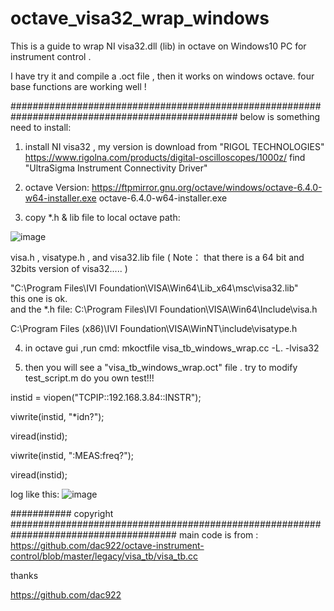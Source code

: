 # octave_visa32_wrap_windows
This is a guide to wrap NI visa32.dll (lib) in octave on Windows10 PC  for instrument control .

I have try it and compile a .oct file , then it works on windows octave.
four base functions are working well !

#################################################################################################
below is something need to install: 
1. install NI visa32 ,  my version is download from "RIGOL TECHNOLOGIES" https://www.rigolna.com/products/digital-oscilloscopes/1000z/ find  "UltraSigma Instrument Connectivity Driver" 

2. octave Version: https://ftpmirror.gnu.org/octave/windows/octave-6.4.0-w64-installer.exe octave-6.4.0-w64-installer.exe 

3. copy  *.h & lib  file to local octave path:  

  ![image](https://user-images.githubusercontent.com/7239489/145222599-5e09e38a-8f78-4ec7-85f1-ced553006c27.png)
  
  visa.h , visatype.h , and visa32.lib file ( Note：  that there is a 64 bit and 32bits version of visa32..... ) 
  
  "C:\Program Files\IVI Foundation\VISA\Win64\Lib_x64\msc\visa32.lib"    
  this one is ok.  
  and the *.h file: 
   C:\Program Files\IVI Foundation\VISA\Win64\Include\visa.h   
   
   C:\Program Files (x86)\IVI Foundation\VISA\WinNT\include\visatype.h
   

4. in octave gui ,run cmd: 
   mkoctfile visa_tb_windows_wrap.cc -L.  -lvisa32

5. then you will see a "visa_tb_windows_wrap.oct" file .
   try to modify test_script.m do you own test!!!
   
  instid = viopen("TCPIP::192.168.3.84::INSTR");    
  
  viwrite(instid, "*idn?");
  
  viread(instid);
  
  viwrite(instid, ":MEAS:freq?");
  
  viread(instid);
  

log like this: 
![image](https://user-images.githubusercontent.com/7239489/145223736-f8abc2f6-bc6a-41c1-90a4-ef5d586d1009.png)

########### copyright ######################################################################################
main code is from : 
https://github.com/dac922/octave-instrument-control/blob/master/legacy/visa_tb/visa_tb.cc

thanks 

https://github.com/dac922 



